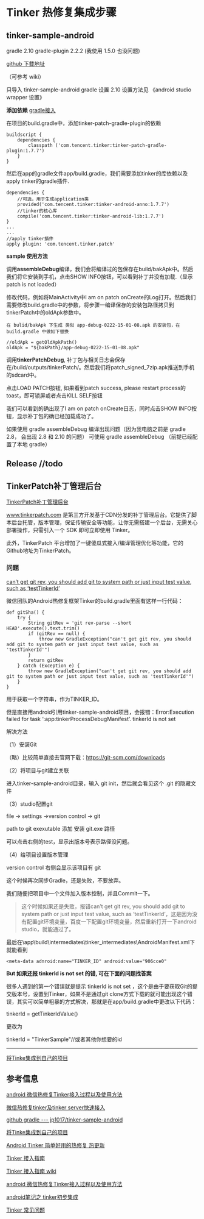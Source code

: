 # Tinker 热修复集成步骤 #

## tinker-sample-android ##

gradle 2.10
gradle-plugin 2.2.2 (我使用 1.5.0 也没问题)

[github 下载地址](https://github.com/Tencent/tinker)

（可参考 wiki）

只导入 tinker-sample-android 
gradle 设置 2.10 设置方法见 《android studio wrapper 设置》

**添加依赖** [gradle接入](https://github.com/Tencent/tinker/wiki/Tinker-%E6%8E%A5%E5%85%A5%E6%8C%87%E5%8D%97)

在项目的build.gradle中，添加tinker-patch-gradle-plugin的依赖

	buildscript {
	    dependencies {
	        classpath ('com.tencent.tinker:tinker-patch-gradle-plugin:1.7.7')
	    }
	}

然后在app的gradle文件app/build.gradle，我们需要添加tinker的库依赖以及apply tinker的gradle插件.

	dependencies {
	    //可选，用于生成application类 
	    provided('com.tencent.tinker:tinker-android-anno:1.7.7')
	    //tinker的核心库
	    compile('com.tencent.tinker:tinker-android-lib:1.7.7') 
	}
	...
	...
	//apply tinker插件
	apply plugin: 'com.tencent.tinker.patch'

 **sample 使用方法**

调用**assembleDebug**编译，我们会将编译过的包保存在build/bakApk中。然后我们将它安装到手机，点击SHOW INFO按钮，可以看到补丁并没有加载.（显示 patch is not loaded）

修改代码，例如将MainActivity中I am on patch onCreate的Log打开。然后我们需要修改build.gradle中的参数，将步骤一编译保存的安装包路径拷贝到tinkerPatch中的oldApk参数中。

	在 bulid/bakApk 下生成 类似 app-debug-0222-15-01-08.apk 的安装包，在 build.gradle 中做如下替换
	
	//oldApk = getOldApkPath()
	oldApk = "${bakPath}/app-debug-0222-15-01-08.apk"

调用**tinkerPatchDebug**, 补丁包与相关日志会保存在/build/outputs/tinkerPatch/。然后我们将patch_signed_7zip.apk推送到手机的sdcard中。

点击LOAD PATCH按钮, 如果看到patch success, please restart process的toast，即可锁屏或者点击KILL SELF按钮

我们可以看到的确出现了I am on patch onCreate日志，同时点击SHOW INFO按钮，显示补丁包的确已经加载成功了。

如果使用 gradle assembleDebug 编译出现问题（因为我电脑之前是 gradle 2.8，  会出现 2.8 和 2.10 的问题）
可使用 gradle assembleDebug （前提已经配置了本地 gradle）

## Release //todo ##

## TinkerPatch补丁管理后台 ##

[TinkerPatch补丁管理后台](http://www.tinkerpatch.com/)

www.tinkerpatch.com 是第三方开发基于CDN分发的补丁管理后台。它提供了脚本后台托管，版本管理，保证传输安全等功能，让你无需搭建一个后台，无需关心部署操作，只需引入一个 SDK 即可立即使用 Tinker。

此外，TinkerPatch 平台增加了一键傻瓜式接入/编译管理优化等功能，它的Github地址为TinkerPatch。


### 问题 ###


[can’t get git rev, you should add git to system path or just input test value, such as ‘testTinkerId’](http://blog.csdn.net/gyh790005156/article/details/52796641)

微信团队的Android热修复框架Tinker的build.gradle里面有这样一行代码：

	def gitSha() {
	    try {
	        String gitRev = 'git rev-parse --short HEAD'.execute().text.trim()
	        if (gitRev == null) {
	            throw new GradleException("can't get git rev, you should add git to system path or just input test value, such as 'testTinkerId'")
	        }
	        return gitRev
	    } catch (Exception e) {
	        throw new GradleException("can't get git rev, you should add git to system path or just input test value, such as 'testTinkerId'")
	    }
	}

用于获取一个字符串，作为TINKER_ID。

但是直接用android引用tinker-sample-android项目，会报错：Error:Execution failed for 
task ‘:app:tinkerProcessDebugManifest’. tinkerId is not set

解决方法 

（1）安装Git 

（略）比较简单直接去官网下载：https://git-scm.com/downloads 

（2）将项目与git建立关联 

进入tinker-sample-android目录，输入 git init，然后就会看见这个 .git 的隐藏文件

（3）studio配置git 

file -> settings ->version control -> git 

path to git exexutable 添加 安装 git.exe 路径

可以点击右侧的test，显示出版本号表示路径没问题。  

（4）给项目设置版本管理 

version control 右侧会显示该项目有 git

这个时候再次同步Gradle，还是失败，不要放弃。

我们随便把项目中一个文件加入版本控制，并且Commit一下。

> 这个时候如果还是失败，报错can’t get git rev, you should add git to system path or just input test value, such as ‘testTinkerId’，这是因为没有配置git环境变量，百度一下配置git环境变量，然后重新打开一下android studio，就能通过了。

最后在\app\build\intermediates\tinker_intermediates\AndroidManifest.xml下就能看到

	<meta-data adnroid:name="TINKER_ID" android:value="906cce0"

**But 如果还报 tinkerId is not set 的错, 可在下面的问题找答案**

很多人遇到的第一个错误就是提示 tinkerId is not set ，这个是由于要获取Git的提交版本号，设置到Tinker，如果不是通过git clone方式下载的就可能出现这个错误，其实可以简单粗暴的方式解决，那就是在app/build.gradle中更改以下代码：

tinkerId = getTinkerIdValue()

更改为

tinkerId = "TinkerSample"//或者其他你想要的id


------

[将Tinke集成到自己的项目](http://blog.csdn.net/xiejc01/article/details/52735920)



## 参考信息 ##

[android 微信热修复Tinker接入过程以及使用方法](http://blog.csdn.net/a750457103/article/details/52815096)


[微信热修复tinker及tinker server快速接入](http://www.jianshu.com/p/b3a26ad37e56) 

[github gradle --- jp1017/tinker-sample-android](https://github.com/jp1017/tinker-sample-android/blob/master/app/build.gradle)

[将Tinke集成到自己的项目](http://blog.csdn.net/xiejc01/article/details/52735920)

[Android Tinker 简单好用的热修复 热更新](http://www.jianshu.com/p/3bd2cf801e4c)

[Tinker 接入指南](https://github.com/Tencent/tinker/wiki/Tinker-%E6%8E%A5%E5%85%A5%E6%8C%87%E5%8D%97)

[Tinker 接入指南 wiki](https://github.com/Tencent/tinker/wiki)

[android 微信热修复Tinker接入过程以及使用方法](http://blog.csdn.net/a750457103/article/details/52815096)

[android笔记之 tinker初步集成](http://blog.csdn.net/hunanqi/article/details/54379209)


[Tinker 常见问题](http://blog.csdn.net/tyk9999tyk/article/details/53391519#comments)